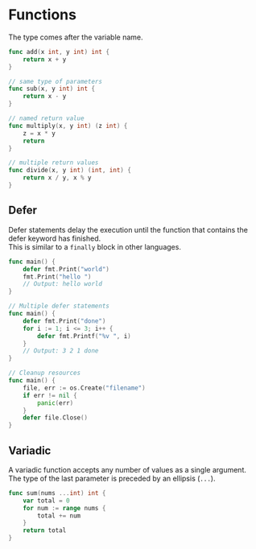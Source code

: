 # Functions

The type comes after the variable name.  

```go
func add(x int, y int) int {
	return x + y
}

// same type of parameters
func sub(x, y int) int {
	return x - y
}

// named return value
func multiply(x, y int) (z int) {
	z = x * y
	return
}

// multiple return values
func divide(x, y int) (int, int) {
	return x / y, x % y
}
```

## Defer
Defer statements delay the execution until the function that contains the defer keyword has finished.  
This is similar to a `finally` block in other languages.  

```go
func main() {
	defer fmt.Print("world")
	fmt.Print("hello ")
	// Output: hello world
}

// Multiple defer statements
func main() {	
	defer fmt.Print("done")
	for i := 1; i <= 3; i++ {
		defer fmt.Printf("%v ", i)
	}
	// Output: 3 2 1 done
}

// Cleanup resources
func main() {	
	file, err := os.Create("filename")
	if err != nil {
		panic(err)
	}
	defer file.Close()
}
```

## Variadic
A variadic function accepts any number of values as a single argument.  
The type of the last parameter is preceded by an ellipsis (`...`).  

```go
func sum(nums ...int) int {
	var total = 0
	for num := range nums {
		total += num
	}
	return total
}
```
